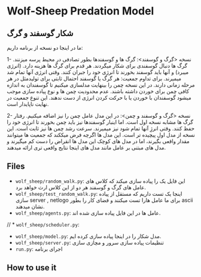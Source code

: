 # Wolf-Sheep Predation Model

## شکار گوسفند و گرگ

ما در اینجا دو نسخه از برنامه داریم:

1- نسخه <گرگ و گوسفند>:
گرگ ها و گوسفندها بطور تصادفی در محیط پرسه میزنند. گرگ ها دنبال گوسفندی برای شکار میگردند. هر قدم برای گرگ ها هزینه دارد. (انرژی میبرد) و آنها باید گوسفند بخورند تا انرژی خود را جبران کنند. وقتی انرژی آنها تمام شد میمیرند.
برای تداوم جمعیت: هر گرگ یا گوسفند احتمال ثابتی برای تولیدمثل در هر مرحله زمانی دارند.
در این نسخه چمن را بینهایت مدلسازی میکنیم تا گوسفندان به اندازه کافی چمن برای خوردن داشته باشند.
عدم محدودیت چمن ها و نوع پیاده سازی موجب میشود گوسفندان با خوردن یا با حرکت کردن انرژی از دست ندهند.
این تنوع جمعیت در نهایت ناپایدار است.

2- نسخه <گرگ و گوسفند و چمن>:
در این مدل عامل چمن را نیز اضافه میکنیم. رفتار گرگ ها مشابه نسخه اول است. اما اینبار گوسفندها نیز باید چمن بخورند تا انرژی خود را حفظ کنند. وقتی انرژِ آنها تمام شود نیز میمیرند.
سرعت رشد چمن ها نیز ثابت است. این نسخه از مدل اول پیچیده تر است.
این مدل ها اگرچه فرض میککند که جمعیت ها میتوانند مقدار واقعی بگیرند، اما در مدل های کوچک این مدل ها انقراض را دست کم میگیرند و مدل های مبتنی بر عامل مانند مدل های اینجا نتایج واقعی تری ارائه میدهند.



## Files

* ``wolf_sheep/random_walk.py``:
این فایل یک <random walker> را پیاده سازی میکند که کلاس های عامل های گرگ و گوسفند هر دو از این کلاس ارث خواهد برد.  
* ``wolf_sheep/test_random_walk.py``:
  اینجا یک تست داریم که مستقل از پیاده سازی server , netlogo برای ما عامل هارا تست میکنند و فضای کار را بطور ascii نشان میدهند.
* ``wolf_sheep/agents.py``:
  عامل ها در این فایل پیاده سازی شده اند.
  
// * ``wolf_sheep/scheduler.py``:

  
* ``wolf_sheep/model.py``:
  مدل شکار را در اینجا پیاده سازی کرده ایم.
* ``wolf_sheep/server.py``:
تنظیمات پیاده سازی سرور و مچازی سازی
* ``run.py``: 
اجرای برنامه

## How to use it
